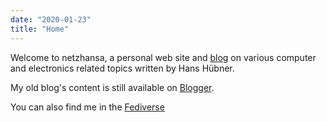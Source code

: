 ```yaml
---
date: "2020-01-23"
title: "Home"
---
```


Welcome to netzhansa, a personal web site and [blog](/post/) on various computer
and electronics related topics written by Hans Hübner.

My old blog's content is still available on
[Blogger](https://netzhansa.blogspot.com).

You can also find me in the <a rel="me" href="https://mastodon.social/@hanshuebner">Fediverse</a>
